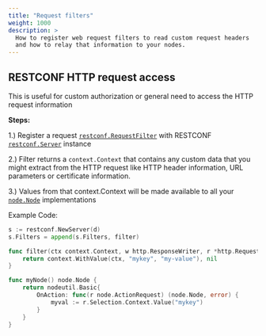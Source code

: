 ```yaml
---
title: "Request filters"
weight: 1000
description: >
  How to register web request filters to read custom request headers
  and how to relay that information to your nodes.
---
```


## RESTCONF HTTP request access

This is useful for custom authorization or general need to access the HTTP request information

**Steps:**

1.) Register a request [`restconf.RequestFilter`](https://pkg.go.dev/github.com/freeconf/restconf#RequestFilter) with RESTCONF [`restconf.Server`](https://pkg.go.dev/github.com/freeconf/restconf#Server) instance

2.) Filter returns a `context.Context` that contains any custom data that you might extract from the HTTP request like HTTP header information, URL parameters or certificate information.

3.) Values from that context.Context will be made available to all your [`node.Node`](https://pkg.go.dev/github.com/freeconf/yang/node#Node) implementations

Example Code:

```go
s := restconf.NewServer(d)
s.Filters = append(s.Filters, filter)
```

```go
func filter(ctx context.Context, w http.ResponseWriter, r *http.Request) (context.Context, error) {
    return context.WithValue(ctx, "mykey", "my-value"), nil
}
```

```go
func myNode() node.Node {
    return nodeutil.Basic{
        OnAction: func(r node.ActionRequest) (node.Node, error) {
            myval := r.Selection.Context.Value("mykey")
        }
    }
}
```
